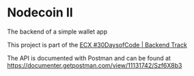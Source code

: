 # Nodecoin II

The backend of a simple wallet app

This project is part of the [ECX #30DaysofCode | Backend Track](https://github.com/obumnwabude/ecx-backend-30daysofcode)

The API is documented with Postman and can be found at https://documenter.getpostman.com/view/11131742/Szf6X8b3
